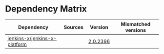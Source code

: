 # Dependency Matrix

Dependency | Sources | Version | Mismatched versions
---------- | ------- | ------- | -------------------
[jenkins-x/jenkins-x-platform](https://github.com/jenkins-x/jenkins-x-platform) |  | [2.0.2396](https://github.com/jenkins-x/jenkins-x-platform/releases/tag/v2.0.2396) | 
